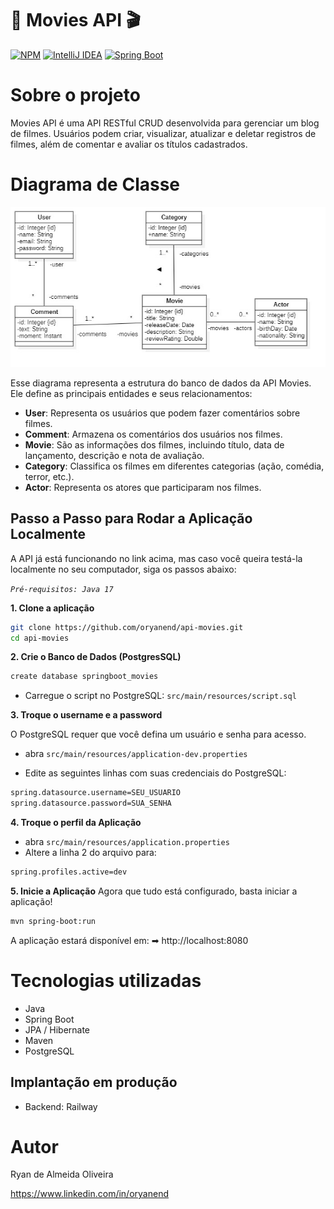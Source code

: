 # 📌 Movies API 🎬
[![NPM](https://img.shields.io/npm/l/react)](https://github.com/oryanend/api-movies/blob/main/LICENSE)
[![IntelliJ IDEA](https://img.shields.io/badge/IntelliJIDEA-000000.svg?logo=intellij-idea&logoColor=white)](#)
[![Spring Boot](https://img.shields.io/badge/Spring%20Boot-6DB33F?logo=springboot&logoColor=fff)](#)

# Sobre o projeto

Movies API é uma API RESTful CRUD desenvolvida para gerenciar um blog de filmes. Usuários podem criar, visualizar, atualizar e deletar registros de filmes, além de comentar e avaliar os títulos cadastrados.


# Diagrama de Classe
![ClassDiagram](https://github.com/oryanend/api-movies/blob/main/Assets/ClassDiagramMoviesApi.jpg)

Esse diagrama representa a estrutura do banco de dados da API Movies. Ele define as principais entidades e seus relacionamentos:
- **User**: Representa os usuários que podem fazer comentários sobre filmes.
- **Comment**: Armazena os comentários dos usuários nos filmes.
- **Movie**: São as informações dos filmes, incluindo título, data de lançamento, descrição e nota de avaliação.
- **Category**: Classifica os filmes em diferentes categorias (ação, comédia, terror, etc.).
- **Actor**: Representa os atores que participaram nos filmes.

## Passo a Passo para Rodar a Aplicação Localmente
A API já está funcionando no link acima, mas caso você queira testá-la localmente no seu computador, siga os passos abaixo:

*`Pré-requisitos: Java 17`*

**1. Clone a aplicação**

```bash
git clone https://github.com/oryanend/api-movies.git
cd api-movies
```

**2. Crie o Banco de Dados (PostgresSQL)**

```bash
create database springboot_movies
```
- Carregue o script no PostgreSQL: `src/main/resources/script.sql`


**3. Troque o username e a password**

O PostgreSQL requer que você defina um usuário e senha para acesso.

+ abra `src/main/resources/application-dev.properties`

+ Edite as seguintes linhas com suas credenciais do PostgreSQL:
```bash
spring.datasource.username=SEU_USUARIO
spring.datasource.password=SUA_SENHA
```

**4. Troque o perfil da Aplicação**

+ abra `src/main/resources/application.properties`
+ Altere a linha 2 do arquivo para:
```bash
spring.profiles.active=dev
```

**5. Inicie a Aplicação**
Agora que tudo está configurado, basta iniciar a aplicação!
```bash
mvn spring-boot:run
```

A aplicação estará disponível em:
➡ http://localhost:8080

# Tecnologias utilizadas
- Java
- Spring Boot
- JPA / Hibernate
- Maven
- PostgreSQL

## Implantação em produção
- Backend: Railway

# Autor

Ryan de Almeida Oliveira

https://www.linkedin.com/in/oryanend
